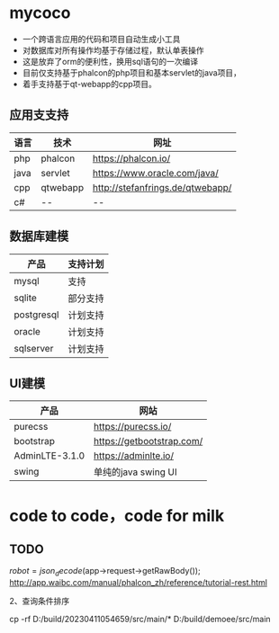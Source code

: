 # mycoco

- 一个跨语言应用的代码和项目自动生成小工具
- 对数据库对所有操作均基于存储过程，默认单表操作
- 这是放弃了orm的便利性，换用sql语句的一次编译
- 目前仅支持基于phalcon的php项目和基本servlet的java项目，
- 着手支持基于qt-webapp的cpp项目。

## 应用支支持

| 语言   | 技术       | 网址                               |
|------|----------|----------------------------------|
| php  | phalcon  | https://phalcon.io/              |
| java | servlet  | https://www.oracle.com/java/     |
| cpp  | qtwebapp | http://stefanfrings.de/qtwebapp/ |
| c#   | --       | --                               |

## 数据库建模

| 产品         | 支持计划 |
|------------| -------- |
| mysql      | 支持     |
| sqlite     | 部分支持 |
| postgresql | 计划支持 |
| oracle     | 计划支持 |
| sqlserver  | 计划支持 |

## UI建模

| 产品           | 网站                      |
| -------------- | ------------------------- |
| purecss        | https://purecss.io/       |
| bootstrap      | https://getbootstrap.com/ |
| AdminLTE-3.1.0 | https://adminlte.io/      |
| swing          | 单纯的java swing UI       |

# code to code，code for milk

## TODO 
$robot = json_decode($app->request->getRawBody());
http://app.waibc.com/manual/phalcon_zh/reference/tutorial-rest.html

2、查询条件排序

cp -rf D:/build/20230411054659/src/main/*  D:/build/demoee/src/main 
